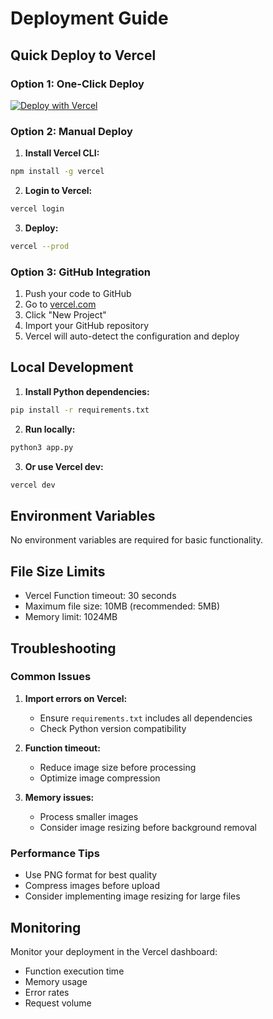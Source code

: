# Deployment Guide

## Quick Deploy to Vercel

### Option 1: One-Click Deploy
[![Deploy with Vercel](https://vercel.com/button)](https://vercel.com/new/clone?repository-url=https://github.com/yourusername/background-remover-app)

### Option 2: Manual Deploy

1. **Install Vercel CLI:**
```bash
npm install -g vercel
```

2. **Login to Vercel:**
```bash
vercel login
```

3. **Deploy:**
```bash
vercel --prod
```

### Option 3: GitHub Integration

1. Push your code to GitHub
2. Go to [vercel.com](https://vercel.com)
3. Click "New Project"
4. Import your GitHub repository
5. Vercel will auto-detect the configuration and deploy

## Local Development

1. **Install Python dependencies:**
```bash
pip install -r requirements.txt
```

2. **Run locally:**
```bash
python3 app.py
```

3. **Or use Vercel dev:**
```bash
vercel dev
```

## Environment Variables

No environment variables are required for basic functionality.

## File Size Limits

- Vercel Function timeout: 30 seconds
- Maximum file size: 10MB (recommended: 5MB)
- Memory limit: 1024MB

## Troubleshooting

### Common Issues

1. **Import errors on Vercel:**
   - Ensure `requirements.txt` includes all dependencies
   - Check Python version compatibility

2. **Function timeout:**
   - Reduce image size before processing
   - Optimize image compression

3. **Memory issues:**
   - Process smaller images
   - Consider image resizing before background removal

### Performance Tips

- Use PNG format for best quality
- Compress images before upload
- Consider implementing image resizing for large files

## Monitoring

Monitor your deployment in the Vercel dashboard:
- Function execution time
- Memory usage
- Error rates
- Request volume

